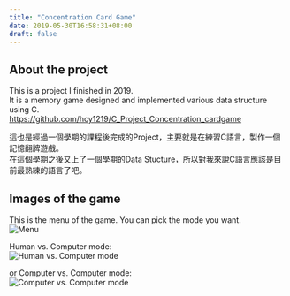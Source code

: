 ```yaml
---
title: "Concentration Card Game"
date: 2019-05-30T16:58:31+08:00
draft: false
---
```

## About the project

This is a project I finished in 2019.   
It is a memory game designed and implemented various data structure using C.  
<https://github.com/hcy1219/C_Project_Concentration_cardgame>  

這也是經過一個學期的課程後完成的Project，主要就是在練習C語言，製作一個記憶翻牌遊戲。  
在這個學期之後又上了一個學期的Data Stucture，所以對我來說C語言應該是目前最熟練的語言了吧。  


## Images of the game
  
This is the menu of the game. You can pick the mode you want.    
![Menu](/images/Project_img/Menu.jpg) 

Human vs. Computer mode:  
![Human vs. Computer mode](/images/Project_img/HumCom_PlipSuc.jpg)    
  
or Computer vs. Computer mode:  
![Computer vs. Computer mode](/images/Project_img/ComCom.jpg)  






